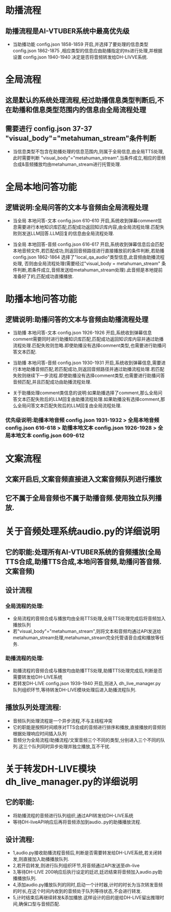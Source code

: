 # 助播流程
## 助播流程是AI-VTUBER系统中最高优先级

- 当助播功能 config.json 1858-1859 开启,并选择了要处理的信息类型 config.json 1862-1875 ,相应类型的信息应由助播指定的tts进行处理,并根据设置 config.json 1940-1940 决定是否将音频转发给DH-LIVVE系统.

# 全局流程
## 这是默认的系统处理流程,经过助播信息类型判断后,不在助播和信息类型范围内的信息由全局流程处理
## 需要进行 config.json 37-37 "visual_body"="metahuman_stream"条件判断

- 当信息类型不包含在助播处理的信息范围内,则属于全局信息,由全局TTS处理,此时需要判断 "visual_body"="metahuman_stream".当条件成立,相应的音频合成&音频播放均由metahuman_stream进行托管处理.

# 全局本地问答功能
## 逻辑说明:全局问答的文本与音频由全局流程处理

- 当全局 本地问答-文本 config.json 610-610 开启,系统收到弹幕comment信息需要进行本地知识库匹配,匹配成功返回知识库内容,由全局流程处理.匹配失败则发送LLM回答.LLM回复的信息由全局流程处理.

- 当全局 本地回答-音频 config.json 616-617 开启,系统收到弹幕信息后会匹配本地音频文件,若匹配成功,则返回音频路径进行直接播放前的条件判断,若助播 config.json 1862-1864 选择了"local_qa_audio"类型信息,此音频由助播流程处理, 否则由全局流程处理(需要经过"visual_body = metahuman_stream" 条件判断,若条件成立,音频发送给metahuman_stream处理).此音频是本地提前准备好了的,匹配成功直播播放.

# 助播本地问答功能
## 逻辑说明:助播问答的文本与音频由助播流程处理

- 当助播 本地问答-文本 config.json 1926-1926 开启,系统收到弹幕信息comment需要同时进行助播知识库匹配,匹配成功返回知识库内容并通过助播流程处理.匹配失败则忽略.即使助播没有选择comment类型,也需要进行助播问答文本匹配.

- 当助播 本地问答-音频 config.json 1930-1931 开启,系统收到弹幕信息,需要进行本地助播音频匹配,若匹配成功,则返回音频路径并通过助播流程处理.若匹配失败则继续下一步流程.即使助播没有选择comment类型,也需要进行助播问答音频匹配,并且匹配成功由助播流程处理.

- 关于助播处理comment类信息的说明:如果助播选择了comment,那么全局问答文本匹配失败后的LLM回复由助播流程处理.如果助播没有选择comment,那么全局问答文本匹配失败后的LLM回复由全局流程处理.

### 优先级说明:助播本地音频 config.json 1931-1932 > 全局本地音频 config.json 616-618 > 助播本地文本 config.json 1926-1928 > 全局本地文本 config.json 609-612 

# 文案流程
## 文案开启后,文案音频直接进入文案音频队列进行播放
## 它不属于全局音频也不属于助播音频.使用独立队列播放.

# 关于音频处理系统audio.py的详细说明
## 它的职能:处理所有AI-VTUBER系统的音频播放(全局TTS合成,助播TTS合成,本地问答音频,助播问答音频.文案音频)
## 设计流程
### 全局流程的处理:
- 全局流程的音频合成与播放均由全局TTS处理,全局TTS处理完成后将音频加入播放队列
- 若"visual_body"="metahuman_stream",则将文本和音频均通过API发送给metahuman_stream处理,metahuman_stream完全托管语音合成和播放等任务.
### 助播流程的处理:
- 助播流程的音频合成与播放均由助播TTS处理,助播TTS处理完成后,判断是否需要转发给DH-LIVE系统
- 若转发DH-LIVE config.json 1939-1940 开启,则进入 dh_live_manager.py 队列组织环节,等待转发DH-LIVE模块处理后进入助播流程队列.
## 播放队列处理流程:
- 音频队列处理流程是一个异步流程,不与主线程冲突
- 它的职能是按照时间顺序对TTS合成的音频进行排序和播放,直接播放的音频则根据处理响应时间插入队列
- 音频分为全局流程/助播流程/文案音频三个不同的类型,分别进入三个不同的队列.这三个队列同时异步处理并独立播放,互不干扰.

# 关于转发DH-LIVE模块 dh_live_manager.py的详细说明
## 它的职能:
- 将助播流程的音频进行队列组织,通过API转发给DH-LIVE系统
- 等待DH-liveAPI响应后再将音频添加到audio..py的助播播放流程.
## 设计流程:
- 1,audio.py接收助播流程音频后,判断是否需要转发给DH-LIVE系统,若关闭转发,则直接加入助播播放队列.
- 2,若开启转发,则进行队列组织环节,将音频通过API发送至dh-live
- 3,等待DH-LIVE 200响应后执行设定的廷迟,廷迟结束将音频加入audio.py助播播放队列.
- 4,添加audio.py播放队列的同时,启动一个计时器,计时的时长为当次转发音频的时长,在这个时间内收到的音频处于队列等待状态,不会进行转发.
- 5,计时结束后再继续转发&添加播放.这样设计的目的是给DH-LIVE留出推理时间,确保口型与音频匹配.
